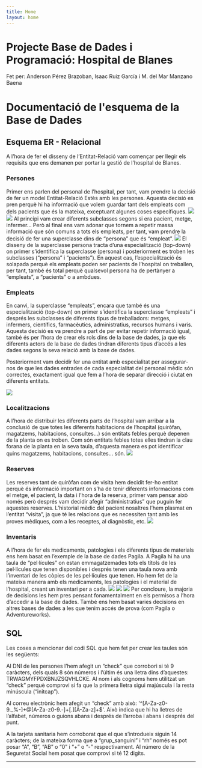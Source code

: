 ```yaml
---
title: Home
layout: home
---
```


# Projecte Base de Dades i Programació: Hospital de Blanes
Fet per: Anderson Pérez Brazoban, Isaac Ruiz García i  M. del Mar Manzano Baena

# Documentació de l'esquema de la Base de Dades

## Esquema ER - Relacional

A l’hora de fer el disseny de l’Entitat-Relació vam començar per llegir els requisits que ens demanen per portar la gestió de l’hospital de Blanes. 
### Persones
Primer ens parlen del personal de l’hospital, per tant, vam prendre la decisió de fer un model Entitat-Relació Estès amb les persones. Aquesta decisió es pren perquè hi ha informació que volem guardar tant dels empleats com dels pacients que és la mateixa, exceptuant algunes coses específiques.
![](imagenes/postgres/Bloc%20Esquema%20ER%20-%20Relacional%20-%20SQL/persona.png) 
![](imagenes/postgres/Bloc%20Esquema%20ER%20-%20Relacional%20-%20SQL/)
Al principi vam crear diferents subclasses segons si era pacient, metge, infermer… Però al final ens vam adonar que tornem a repetir massa informació que són comuns a tots els empleats, per tant, vam prendre la decisió de fer una superclasse dins de “persona” que és “empleat”.
![](imagenes/postgres/Bloc%20Esquema%20ER%20-%20Relacional%20-%20SQL/superclase.png)
El disseny de la superclasse persona tracta d’una especialització (top-down) on primer s’identifica la superclasse (persona) i posteriorment es troben les subclasses (“persona” i “pacients”). En aquest cas, l’especialització és solapada perquè els empleats poden ser pacients de l’hospital on treballen, per tant, també és total perquè qualsevol persona ha de pertànyer a “empleats”, a “pacients” o a ambdues.
### Empleats
En canvi, la superclasse “empleats”, encara que també és una especialització (top-down) on primer s’identifica la superclasse “empleats” i després les subclasses de diferents tipus de treballadors: metges, infermers, científics, farmacèutics, administratius, recursos humans i varis. Aquesta decisió es va prendre a part de per evitar repetir informació igual, també és per l’hora de crear els rols dins de la base de dades, ja que els diferents actors de la base de dades tindran diferents tipus d’accés a les dades segons la seva relació amb la base de dades.

Posteriorment vam decidir fer una entitat amb especialitat per assegurar-nos de que les dades entrades de cada especialitat del personal mèdic són correctes, exactament igual que fem a l’hora de separar direcció i ciutat en diferents entitats.


![](imagenes/postgres/Bloc%20Esquema%20ER%20-%20Relacional%20-%20SQL/especialidad.png)
### Localitzacions
A l’hora de distribuir les diferents parts de l’hospital vam arribar a la conclusió de que totes les diferents habitacions de l’hospital (quiròfan, magatzems, habitacions, consultes…) són entitats febles perquè depenen de la planta on es troben. Com són entitats febles totes elles tindran la clau forana de la planta en la seva taula, d’aquesta manera es pot identificar quins magatzems, habitacions, consultes… són.
![](imagenes/postgres/Bloc%20Esquema%20ER%20-%20Relacional%20-%20SQL/entidadesDebiles.png)
### Reserves
Les reserves tant de quiròfan com de visita hem decidit fer-ho entitat perquè és informació important on s’ha de tenir diferents informacions com el metge, el pacient, la data i l’hora de la reserva, primer vam pensar això només però després vam decidir afegir “administratius” que puguin fer aquestes reserves. 
L’historial mèdic del pacient nosaltres l’hem plasmat en l’entitat “visita”, ja que té les relacions que es necessiten tant amb les proves mèdiques, com a les receptes, al diagnòstic, etc.
![](imagenes/postgres/Bloc%20Esquema%20ER%20-%20Relacional%20-%20SQL/visita.png)

### Inventaris
A l’hora de fer els medicaments, patologies i els diferents tipus de materials ens hem basat en l’exemple de la base de dades Pagila. A Pagila hi ha una taula de “pel·lícules” on estan emmagatzemades tots els títols de les pel·lícules que tenen disponibles i després tenen una taula nova amb l’inventari de les còpies de les pel·lícules que tenen. Ho hem fet de la mateixa manera amb els medicaments, les patologies i el material de l’hospital, creant un inventari per a cada.
![](imagenes/postgres/Bloc%20Esquema%20ER%20-%20Relacional%20-%20SQL/medicamento.png)
![](imagenes/postgres/Bloc%20Esquema%20ER%20-%20Relacional%20-%20SQL/patologia.png)
![](imagenes/postgres/Bloc%20Esquema%20ER%20-%20Relacional%20-%20SQL/inventario.png)
Per concloure, la majoria de decisions les hem pres pensant fonamentalment en els permisos a l’hora d’accedir a la base de dades. També ens hem basat varies decisions en altres bases de dades a les que tenim accés de prova (com Pagila o Adventureworks).

## SQL

Les coses a mencionar del codi SQL que hem fet per crear les taules són les següents:


Al DNI de les persones l’hem afegit un “check” que corrobori si té 9 caràcters, dels quals 8 són números i l’últim és una lletra dins d’aquestes: TRWAGMYFPDXBNJZSQVHLCKE. 
Al nom i als cognoms hem utilitzat un “check” perquè comprovi si fa que la primera lletra sigui majúscula i la resta minúscula (“initcap”).


Al correu electrònic hem afegit un “check” amb això: '^[A-Za-z0-9._%-]+@[A-Za-z0-9.-]+[.][A-Za-z]+$'. Això indica que hi ha lletres de l’alfabet, números o guions abans i després de l’arroba i abans i després del punt.


A la tarjeta sanitaria hem corroborat que el que s’introdueix siguin 14 caràcters; de la mateixa forma que a “grup_sanguini” i “rh” només es pot posar “A”, “B”, “AB” o “0”  i “+” o “-” respectivament.
Al número de la Seguretat Social hem posat que comprovi si té 12 digits.


----

[^1]: [It can take up to 10 minutes for changes to your site to publish after you push the changes to GitHub](https://docs.github.com/en/pages/setting-up-a-github-pages-site-with-jekyll/creating-a-github-pages-site-with-jekyll#creating-your-site).

[Just the Docs]: https://just-the-docs.github.io/just-the-docs/
[GitHub Pages]: https://docs.github.com/en/pages
[README]: https://github.com/just-the-docs/just-the-docs-template/blob/main/README.md
[Jekyll]: https://jekyllrb.com
[GitHub Pages / Actions workflow]: https://github.blog/changelog/2022-07-27-github-pages-custom-github-actions-workflows-beta/
[use this template]: https://github.com/just-the-docs/just-the-docs-template/generate

